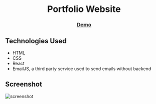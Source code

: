 <h1 align="center">Portfolio Website</h1>

<div align="center">
  <h3>
    <a href="https://zainabfaizankhan.netlify.app/">
      Demo
    </a>
</div>

## Technologies Used
  - HTML
  - CSS 
  - React
  - EmailJS, a third party service used to send emails without backend
## Screenshot
  ![screenshot](https://github.com/Zainab-Faizan-Khan/Portfolio/blob/main/src/assets/final1.png?raw=true)
